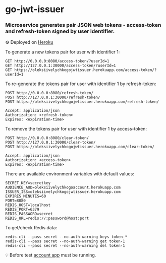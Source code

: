 # go-jwt-issuer

### Microservice generates pair JSON web tokens - access-token and refresh-token signed by user identifier.

⚙️ Deployed on <a href="https://oleksiivelychkogojwtissuer.herokuapp.com/access-token/?userId=1">Heroku</a>

To generate a new tokens pair for user with identifier 1:
```
GET http://0.0.0.0:8080/access-token/?userId=1
GET http://127.0.0.1:30000/access-token/?userId=1
GET https://oleksiivelychkogojwtissuer.herokuapp.com/access-token/?userId=1
```

To re-generate the tokens pair for user with identifier 1 by refresh-token:
```
POST http://0.0.0.0:8080/refresh-token/
POST http://127.0.0.1:30000/refresh-token/
POST https://oleksiivelychkogojwtissuer.herokuapp.com/refresh-token/

Accept: application/json
Authorization: <refresh-token>
Expires: <expiration-time>
```

To remove the tokens pair for user with identifier 1 by access-token:
```
POST http://0.0.0.0:8080/clear-token/
POST http://127.0.0.1:30000/clear-token/
POST https://oleksiivelychkogojwtissuer.herokuapp.com/clear-token/

Accept: application/json
Authorization: <access-token>
Expires: <expiration-time>
```

There are available environment variables with default values:
```
SECRET_KEY=secretkey
AUDIENCE_AUD=oleksiivelychkogoaccount.herokuapp.com
ISSUER_ISS=oleksiivelychkogojwtissuer.herokuapp.com
EXPIRES_MINUTES=60
PORT=8080
REDIS_HOST=localhost
REDIS_PORT=6379
REDIS_PASSWORD=secret
REDIS_URL=redis://:password@host:port
```

To get/check Redis data:
```
redis-cli --pass secret --no-auth-warning keys token-*
redis-cli --pass secret --no-auth-warning get token-1
redis-cli --pass secret --no-auth-warning del token-1
```

💡 Before test <a href="https://github.com/oleksiivelychko/go-account">account app</a> must be running.
